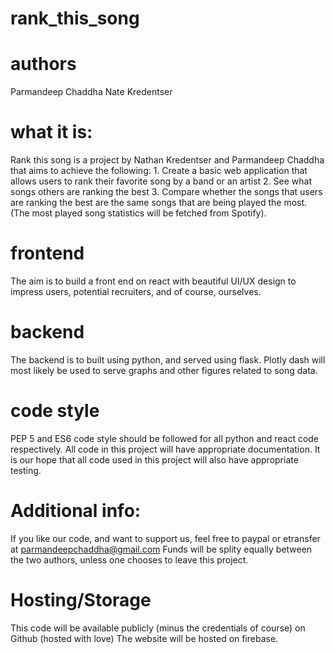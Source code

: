 # rank_this_song

# authors
Parmandeep Chaddha
Nate Kredentser

# what it is: 
Rank this song is a project by Nathan Kredentser and Parmandeep Chaddha that aims to achieve the following:
    1. Create a basic web application that allows users to rank their favorite song by a band or an artist
    2. See what songs others are ranking the best
    3. Compare whether the songs that users are ranking the best are the same songs that are being played the 
        most. (The most played song statistics will be fetched from Spotify).
        
# frontend
The aim is to build a front end on react with beautiful UI/UX design to impress users, potential recruiters,
and of course, ourselves.

# backend
The backend is to built using python, and served using flask. Plotly dash will most likely be used to serve
graphs and other figures related to song data.

# code style
PEP 5 and ES6 code style should be followed for all python and react code respectively.
All code in this project will have appropriate documentation.
It is our hope that all code used in this project will also have appropriate testing.

# Additional info:
If you like our code, and want to support us, feel free to paypal or etransfer at parmandeepchaddha@gmail.com
Funds will be splity equally between the two authors, unless one chooses to leave this project. 

# Hosting/Storage
This code will be available publicly (minus the credentials of course) on Github (hosted with love)
The website will be hosted on firebase. 